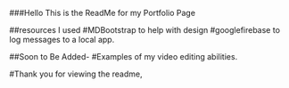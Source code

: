 ###Hello This is the ReadMe for my Portfolio Page

##resources I used
#MDBootstrap to help with design
#googlefirebase to log messages to a local app.

##Soon to Be Added-
#Examples of my video editing abilities.

#Thank you for viewing the readme,